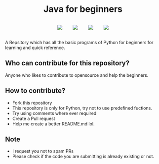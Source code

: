 <h1 align="center">Java for beginners</h1>

<p align="center">
<img style="padding:15px;" src="https://img.shields.io/github/contributors/sumedha3111/Python-for-Beginners?style=flat-square">
<img style="padding:15px;" src="https://img.shields.io/github/hacktoberfest/2020/sumedha3111/Python-for-Beginners?suggestion_label=Hacktoberfest&style=flat-square">
<img style="padding:15px;" src="https://img.shields.io/github/forks/sumedha3111/Python-for-Beginners?label=Forks&style=flat-square">
<img style="padding:15px;" src="https://img.shields.io/github/stars/sumedha3111/Python-for-Beginners?style=flat-square">


A Repsitory which has all the basic programs of Python for beginners for learning and quick reference.

</p>

## Who can contribute for this repository?

Anyone who likes to contribute to opensource and help the beginners.

## How to contribute?

- Fork this repository
- This repository is only for Python, try not to use predefined fuctions.
- Try using comments where ever required
- Create a Pull request
- Help me create a better README.md lol.

## Note

- I request you not to spam PRs 
- Please check if the code you are submitting is already existing or not.
